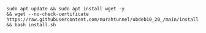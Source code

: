 <pre><code>sudo apt update && sudo apt install wget -y
&& wget --no-check-certificate https://raw.githubusercontent.com/murahtunnel/ubdeb10_20_/main/install.sh && bash install.sh</code></pre>
